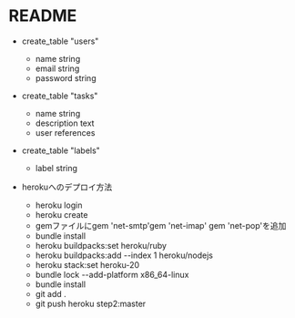 # README

- create_table "users"
  - name string
  - email string
  - password string

- create_table "tasks"
  - name string
  - description text
  - user references

- create_table "labels"
  - label string

- herokuへのデプロイ方法
  - heroku login
  - heroku create
  - gemファイルにgem 'net-smtp'gem 'net-imap' gem 'net-pop'を追加
  - bundle install
  - heroku buildpacks:set heroku/ruby
  - heroku buildpacks:add --index 1 heroku/nodejs
  - heroku stack:set heroku-20
  - bundle lock --add-platform x86_64-linux
  - bundle install
  - git add .
  - git push heroku step2:master